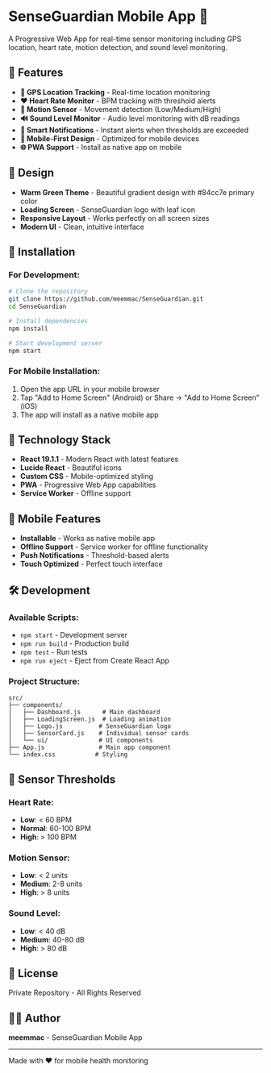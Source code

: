 # SenseGuardian Mobile App 📱

A Progressive Web App for real-time sensor monitoring including GPS location, heart rate, motion detection, and sound level monitoring.

## 🎯 Features

- **📍 GPS Location Tracking** - Real-time location monitoring
- **❤️ Heart Rate Monitor** - BPM tracking with threshold alerts
- **🏃 Motion Sensor** - Movement detection (Low/Medium/High)
- **🔊 Sound Level Monitor** - Audio level monitoring with dB readings
- **🔔 Smart Notifications** - Instant alerts when thresholds are exceeded
- **📱 Mobile-First Design** - Optimized for mobile devices
- **🌐 PWA Support** - Install as native app on mobile

## 🎨 Design

- **Warm Green Theme** - Beautiful gradient design with #84cc7e primary color
- **Loading Screen** - SenseGuardian logo with leaf icon
- **Responsive Layout** - Works perfectly on all screen sizes
- **Modern UI** - Clean, intuitive interface

## 🚀 Installation

### For Development:

```bash
# Clone the repository
git clone https://github.com/meemmac/SenseGuardian.git
cd SenseGuardian

# Install dependencies
npm install

# Start development server
npm start
```

### For Mobile Installation:

1. Open the app URL in your mobile browser
2. Tap "Add to Home Screen" (Android) or Share → "Add to Home Screen" (iOS)
3. The app will install as a native mobile app

## 🔧 Technology Stack

- **React 19.1.1** - Modern React with latest features
- **Lucide React** - Beautiful icons
- **Custom CSS** - Mobile-optimized styling
- **PWA** - Progressive Web App capabilities
- **Service Worker** - Offline support

## 📱 Mobile Features

- **Installable** - Works as native mobile app
- **Offline Support** - Service worker for offline functionality
- **Push Notifications** - Threshold-based alerts
- **Touch Optimized** - Perfect touch interface

## 🛠️ Development

### Available Scripts:

- `npm start` - Development server
- `npm run build` - Production build
- `npm test` - Run tests
- `npm run eject` - Eject from Create React App

### Project Structure:

```
src/
├── components/
│   ├── Dashboard.js      # Main dashboard
│   ├── LoadingScreen.js  # Loading animation
│   ├── Logo.js          # SenseGuardian logo
│   ├── SensorCard.js    # Individual sensor cards
│   └── ui/              # UI components
├── App.js               # Main app component
└── index.css           # Styling
```

## 🎯 Sensor Thresholds

### Heart Rate:

- **Low**: < 60 BPM
- **Normal**: 60-100 BPM
- **High**: > 100 BPM

### Motion Sensor:

- **Low**: < 2 units
- **Medium**: 2-8 units
- **High**: > 8 units

### Sound Level:

- **Low**: < 40 dB
- **Medium**: 40-80 dB
- **High**: > 80 dB

## 📄 License

Private Repository - All Rights Reserved

## 👨‍💻 Author

**meemmac** - SenseGuardian Mobile App

---

Made with ❤️ for mobile health monitoring
